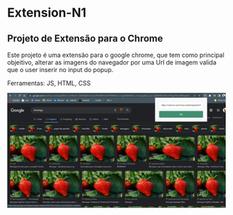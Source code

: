 # Extension-N1

## Projeto de Extensão para o Chrome

Este projeto é uma extensão para o google chrome, que tem como principal objeitivo,
alterar as imagens do navegador por uma Url de imagem valida que o user inserir no 
input do popup.

Ferramentas: JS, HTML, CSS

![alt text](https://github.com/marioCarvalho001/Extension-N1/blob/main/cptura_de_teste.png)
